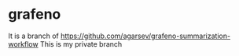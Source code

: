 # grafeno
It is a branch of https://github.com/agarsev/grafeno-summarization-workflow
This is my private branch
